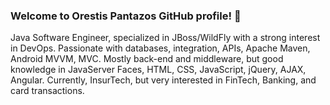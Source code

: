 ### Welcome to Orestis Pantazos GitHub profile! 👋

<!--
**orestispantazos/orestispantazos** is a ✨ _special_ ✨ repository because its `README.md` (this file) appears on your GitHub profile.

Here are some ideas to get you started:

- 🔭 I’m currently working on ...
- 🌱 I’m currently learning ...
- 👯 I’m looking to collaborate on ...
- 🤔 I’m looking for help with ...
- 💬 Ask me about ...
- 📫 How to reach me: ...
- 😄 Pronouns: ...
- ⚡ Fun fact: ...
-->

Java Software Engineer, specialized in JBoss/WildFly with a strong interest in DevOps.
Passionate with databases, integration, APIs, Apache Maven, Android MVVM, MVC.
Mostly back-end and middleware, but good knowledge in JavaServer Faces, HTML, CSS, JavaScript, jQuery, AJAX, Angular.
Currently, InsurTech, but very interested in FinTech, Banking, and card transactions. 

